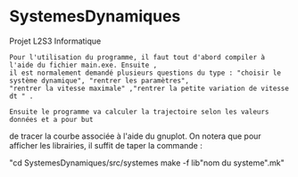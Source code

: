 # SystemesDynamiques
Projet L2S3 Informatique

	Pour l'utilisation du programme, il faut tout d'abord compiler à l'aide du fichier main.exe. Ensuite , 
	il est normalement demandé plusieurs questions du type : "choisir le système dynamique", "rentrer les paramètres",
	"rentrer la vitesse maximale" ,"rentrer la petite variation de vitesse dt " .

	Ensuite le programme va calculer la trajectoire selon les valeurs données et a pour but
de tracer la courbe associée à l'aide du gnuplot. On notera que pour afficher les librairies, il suffit de taper 
la commande :

"cd SystemesDynamiques/src/systemes make -f lib"nom du systeme".mk"